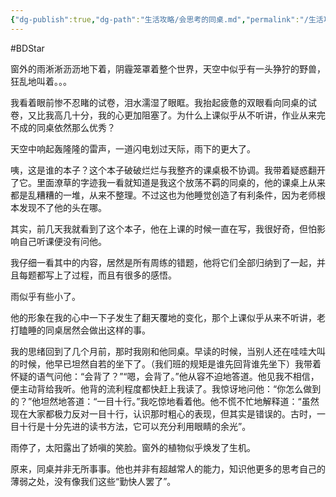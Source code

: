 ```yaml
---
{"dg-publish":true,"dg-path":"生活攻略/会思考的同桌.md","permalink":"/生活攻略/会思考的同桌/","created":"2023-09-06T15:27:19.000+08:00","updated":"2024-11-07T09:43:05.499+08:00"}
---
```


#BDStar

窗外的雨淅淅沥沥地下着，阴霾笼罩着整个世界，天空中似乎有一头狰狞的野兽，狂乱地叫着。。。

我看着眼前惨不忍睹的试卷，泪水濡湿了眼眶。我抬起疲惫的双眼看向同桌的试卷，又比我高几十分，我的心更加阻塞了。为什么上课似乎从不听讲，作业从来完不成的同桌依然那么优秀？

天空中响起轰隆隆的雷声，一道闪电划过天际，雨下的更大了。

咦，这是谁的本子？这个本子破破烂烂与我整齐的课桌极不协调。我带着疑惑翻开了它。里面潦草的字迹我一看就知道是我这个放荡不羁的同桌的，他的课桌上从来都是乱糟糟的一堆，从来不整理。不过这也为他睡觉创造了有利条件，因为老师根本发现不了他的头在哪。

其实，前几天我就看到了这个本子，他在上课的时候一直在写，我很好奇，但怕影响自己听课便没有问他。

我仔细一看其中的内容，居然是所有周练的错题，他将它们全部归纳到了一起，并且每题都写上了过程，而且有很多的感悟。

雨似乎有些小了。

他的形象在我的心中一下子发生了翻天覆地的变化，那个上课似乎从来不听讲，老打瞌睡的同桌居然会做出这样的事。

我的思绪回到了几个月前，那时我刚和他同桌。早读的时候，当别人还在哇哇大叫的时候，他早已坦然自若的坐下了。（我们班的规矩是谁先回背谁先坐下）我带着怀疑的语气问他：“会背了？”“嗯，会背了。”他从容不迫地答道。他见我不相信，便主动背给我听。他背的流利程度都快赶上我读了。我惊讶地问他：“你怎么做到的？”他坦然地答道：“一目十行。”我吃惊地看着他。他不慌不忙地解释道：“虽然现在大家都极力反对一目十行，认识那时粗心的表现，但其实是错误的。古时，一目十行是十分先进的读书方法，它可以充分利用眼睛的余光”。

雨停了，太阳露出了娇嗔的笑脸。窗外的植物似乎焕发了生机。

原来，同桌并非无所事事。他也并非有超越常人的能力，知识他更多的思考自己的薄弱之处，没有像我们这些“勤快人罢了”。